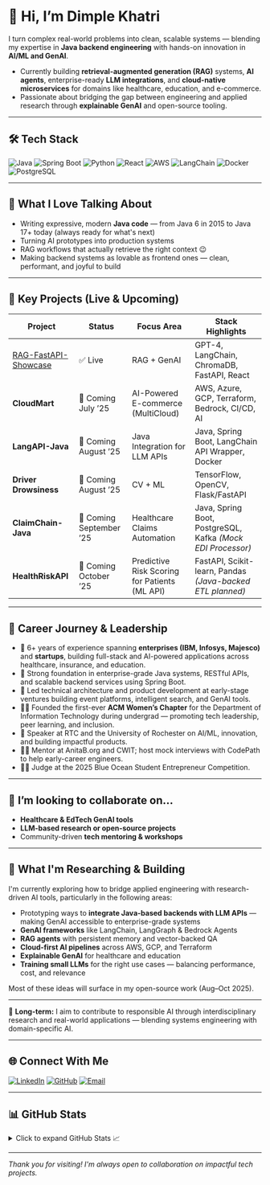 # 👋 Hi, I’m Dimple Khatri

I turn complex real-world problems into clean, scalable systems — blending my expertise in **Java backend engineering** with hands-on innovation in **AI/ML and GenAI**.

- Currently building **retrieval-augmented generation (RAG)** systems, **AI agents**, enterprise-ready **LLM integrations**, and **cloud-native microservices** for domains like healthcare, education, and e-commerce.
- Passionate about bridging the gap between engineering and applied research through **explainable GenAI** and open-source tooling.

---

## 🛠️ Tech Stack
![Java](https://img.shields.io/badge/Java-17-blue?logo=java)
![Spring Boot](https://img.shields.io/badge/SpringBoot-green?logo=springboot)
![Python](https://img.shields.io/badge/Python-3.10-yellow?logo=python)
![React](https://img.shields.io/badge/React-18-blue?logo=react)
![AWS](https://img.shields.io/badge/AWS-Cloud-orange?logo=amazon-aws)
![LangChain](https://img.shields.io/badge/LangChain-GenAI-red?logo=openai)
![Docker](https://img.shields.io/badge/Docker-Container-blue?logo=docker)
![PostgreSQL](https://img.shields.io/badge/PostgreSQL-Database-blue?logo=postgresql)

---

## 💬 What I Love Talking About
- Writing expressive, modern **Java code** — from Java 6 in 2015 to Java 17+ today (always ready for what's next)
- Turning AI prototypes into production systems  
- RAG workflows that actually retrieve the right context 😉  
- Making backend systems as lovable as frontend ones — clean, performant, and joyful to build

---

## 🚀 Key Projects (Live & Upcoming)

| Project                                                                 | Status                | Focus Area                            | Stack Highlights                                                             |
|-------------------------------------------------------------------------|------------------------|----------------------------------------|------------------------------------------------------------------------------|
| [RAG-FastAPI-Showcase](https://github.com/dimplek0424/RAG-FastAPI-Showcase) | ✅ Live               | RAG + GenAI                            | GPT-4, LangChain, ChromaDB, FastAPI, React                                          |
| **CloudMart**                                                           | 🚧 Coming July ’25    | AI-Powered E-commerce (MultiCloud)     | AWS, Azure, GCP, Terraform, Bedrock, CI/CD, AI                                   |
| **LangAPI-Java**                                                        | 🚧 Coming August ’25  | Java Integration for LLM APIs          | Java, Spring Boot, LangChain API Wrapper, Docker                             |
| **Driver Drowsiness**                                                  | 🚧 Coming August ’25  | CV + ML                      | TensorFlow, OpenCV, Flask/FastAPI                                            |
| **ClaimChain-Java**                                                    | 🚧 Coming September ’25 | Healthcare Claims Automation         | Java, Spring Boot, PostgreSQL, Kafka *(Mock EDI Processor)*                 |
| **HealthRiskAPI**                                                      | 🚧 Coming October ’25 | Predictive Risk Scoring for Patients (ML API)          | FastAPI, Scikit-learn, Pandas *(Java-backed ETL planned)*                    |

---

## 🧩 Career Journey & Leadership

- 💼 6+ years of experience spanning **enterprises (IBM, Infosys, Majesco)** and **startups**, building full-stack and AI-powered applications across healthcare, insurance, and education.
- 🔧 Strong foundation in enterprise-grade Java systems, RESTful APIs, and scalable backend services using Spring Boot.
- 🚀 Led technical architecture and product development at early-stage ventures building event platforms, intelligent search, and GenAI tools.
- 👩‍💻 Founded the first-ever **ACM Women’s Chapter** for the Department of Information Technology during undergrad — promoting tech leadership, peer learning, and inclusion.
- 🎤 Speaker at RTC and the University of Rochester on AI/ML, innovation, and building impactful products.
- 🧑‍🏫 Mentor at AnitaB.org and CWIT; host mock interviews with CodePath to help early-career engineers.
- 🧑‍⚖️ Judge at the 2025 Blue Ocean Student Entrepreneur Competition.

---

## 👯 I’m looking to collaborate on...
- **Healthcare & EdTech GenAI tools**  
- **LLM-based research or open-source projects**  
- Community-driven **tech mentoring & workshops**

---

## 🧪 What I'm Researching & Building

I'm currently exploring how to bridge applied engineering with research-driven AI tools, particularly in the following areas:

- Prototyping ways to **integrate Java-based backends with LLM APIs** — making GenAI accessible to enterprise-grade systems
- **GenAI frameworks** like LangChain, LangGraph & Bedrock Agents  
- **RAG agents** with persistent memory and vector-backed QA  
- **Cloud-first AI pipelines** across AWS, GCP, and Terraform
- **Explainable GenAI** for healthcare and education
- **Training small LLMs** for the right use cases — balancing performance, cost, and relevance
  
Most of these ideas will surface in my open-source work (Aug–Oct 2025).

---

🧭 **Long-term:** I aim to contribute to responsible AI through interdisciplinary research and real-world applications — blending systems engineering with domain-specific AI.

---

## 🌐 Connect With Me

[![LinkedIn](https://img.shields.io/badge/LinkedIn-Connect-blue?logo=linkedin)](https://linkedin.com/in/dpk-dimplekhatri)
[![GitHub](https://img.shields.io/badge/GitHub-dimplek0424-black?logo=github)](https://github.com/dimplek0424)
[![Email](https://img.shields.io/badge/Gmail-dimplek0424@gmail.com-red?logo=gmail)](mailto:dimplek0424@gmail.com)

---

## 📊 GitHub Stats

<details>
  <summary>Click to expand GitHub Stats 📈</summary>

  <br>

  ![Dimple's GitHub Stats](https://github-readme-stats.vercel.app/api?username=dimplek0424&show_icons=true&theme=default)  
  ![Top Languages](https://github-readme-stats.vercel.app/api/top-langs/?username=dimplek0424&layout=compact)

</details>

---

_Thank you for visiting! I'm always open to collaboration on impactful tech projects._


